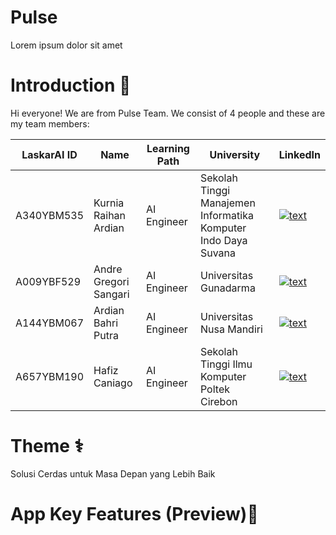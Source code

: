 # Pulse

<p align="justify"> Lorem ipsum dolor sit amet </p>

# Introduction 👋

Hi everyone! We are from Pulse Team. We consist of 4 people and these are my team members:

| LaskarAI ID | Name | Learning Path | University |LinkedIn |
| ---      | ---       | ---       | ---       | ---       |
| A340YBM535 | Kurnia Raihan Ardian | AI Engineer | Sekolah Tinggi Manajemen Informatika Komputer Indo Daya Suvana | [![text](https://img.shields.io/badge/LinkedIn-0077B5?style=for-the-badge&logo=linkedin&logoColor=white)](https://www.linkedin.com/in/kurnia-raihan-ardila-49aa4913b/) |
| A009YBF529 | Andre Gregori Sangari | AI Engineer | Universitas Gunadarma | [![text](https://img.shields.io/badge/LinkedIn-0077B5?style=for-the-badge&logo=linkedin&logoColor=white)](https://www.linkedin.com/in/andregregs/) |
| A144YBM067 | Ardian Bahri Putra | AI Engineer | Universitas Nusa Mandiri | [![text](https://img.shields.io/badge/LinkedIn-0077B5?style=for-the-badge&logo=linkedin&logoColor=white)](https://www.linkedin.com/in/ardian-bahri-putra-197357214/) |
| A657YBM190 | Hafiz Caniago | AI Engineer | Sekolah Tinggi Ilmu Komputer Poltek Cirebon | [![text](https://img.shields.io/badge/LinkedIn-0077B5?style=for-the-badge&logo=linkedin&logoColor=white)](https://www.linkedin.com/in/hafiz-caniago/) |

# Theme ⚕️
Solusi Cerdas untuk Masa Depan yang Lebih Baik

# App Key Features (Preview)📱
